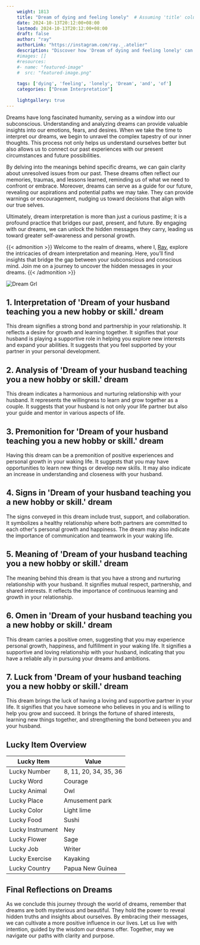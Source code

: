 ```yaml
---
    weight: 1813
    title: "Dream of dying and feeling lonely"  # Assuming 'title' column exists
    date: 2024-10-13T20:12:00+08:00
    lastmod: 2024-10-13T20:12:00+08:00
    draft: false
    author: "ray"
    authorLink: "https://instagram.com/ray._.atelier"
    description: "Discover how 'Dream of dying and feeling lonely' can interpret your future and uncover its significant meanings in your life."
    #images: []
    #resources:
    #- name: "featured-image"
    #  src: "featured-image.png"
    
    tags: ['dying', 'feeling', 'lonely', 'Dream', 'and', 'of']
    categories: ["Dream Interpretation"]
    
    lightgallery: true
---
```

    
Dreams have long fascinated humanity, serving as a window into our subconscious. Understanding and analyzing dreams can provide valuable insights into our emotions, fears, and desires. When we take the time to interpret our dreams, we begin to unravel the complex tapestry of our inner thoughts. This process not only helps us understand ourselves better but also allows us to connect our past experiences with our present circumstances and future possibilities.

By delving into the meanings behind specific dreams, we can gain clarity about unresolved issues from our past. These dreams often reflect our memories, traumas, and lessons learned, reminding us of what we need to confront or embrace. Moreover, dreams can serve as a guide for our future, revealing our aspirations and potential paths we may take. They can provide warnings or encouragement, nudging us toward decisions that align with our true selves.

Ultimately, dream interpretation is more than just a curious pastime; it is a profound practice that bridges our past, present, and future. By engaging with our dreams, we can unlock the hidden messages they carry, leading us toward greater self-awareness and personal growth.

{{< admonition >}}
Welcome to the realm of dreams, where I, [Ray](https://instagram.com/ray._.atelier), explore the intricacies of dream interpretation and meaning. Here, you’ll find insights that bridge the gap between your subconscious and conscious mind. Join me on a journey to uncover the hidden messages in your dreams.
{{< /admonition >}}

![Dream Grl](https://cdn.pixabay.com/photo/2017/11/02/03/35/gothic-2910057_1280.jpg "Dream Grl")

## 1. Interpretation of 'Dream of your husband teaching you a new hobby or skill.' dream

This dream signifies a strong bond and partnership in your relationship. It reflects a desire for growth and learning together. It signifies that your husband is playing a supportive role in helping you explore new interests and expand your abilities. It suggests that you feel supported by your partner in your personal development.

## 2. Analysis of 'Dream of your husband teaching you a new hobby or skill.' dream

This dream indicates a harmonious and nurturing relationship with your husband. It represents the willingness to learn and grow together as a couple. It suggests that your husband is not only your life partner but also your guide and mentor in various aspects of life.

## 3. Premonition for 'Dream of your husband teaching you a new hobby or skill.' dream

Having this dream can be a premonition of positive experiences and personal growth in your waking life. It suggests that you may have opportunities to learn new things or develop new skills. It may also indicate an increase in understanding and closeness with your husband.

## 4. Signs in 'Dream of your husband teaching you a new hobby or skill.' dream

The signs conveyed in this dream include trust, support, and collaboration. It symbolizes a healthy relationship where both partners are committed to each other's personal growth and happiness. The dream may also indicate the importance of communication and teamwork in your waking life.

## 5. Meaning of 'Dream of your husband teaching you a new hobby or skill.' dream

The meaning behind this dream is that you have a strong and nurturing relationship with your husband. It signifies mutual respect, partnership, and shared interests. It reflects the importance of continuous learning and growth in your relationship.

## 6. Omen in 'Dream of your husband teaching you a new hobby or skill.' dream

This dream carries a positive omen, suggesting that you may experience personal growth, happiness, and fulfillment in your waking life. It signifies a supportive and loving relationship with your husband, indicating that you have a reliable ally in pursuing your dreams and ambitions.

## 7. Luck from 'Dream of your husband teaching you a new hobby or skill.' dream

This dream brings the luck of having a loving and supportive partner in your life. It signifies that you have someone who believes in you and is willing to help you grow and succeed. It brings the fortune of shared interests, learning new things together, and strengthening the bond between you and your husband.

## Lucky Item Overview
| Lucky Item          | Value              |
|---------------|--------------------|
| Lucky Number        | 8, 11, 20, 34, 35, 36  |
| Lucky Word          | Courage |
| Lucky Animal        | Owl |
| Lucky Place         | Amusement park     |
| Lucky Color         | Light lime     |
| Lucky Food          | Sushi      |
| Lucky Instrument    | Ney |
| Lucky Flower        | Sage    |
| Lucky Job           | Writer       |
| Lucky Exercise      | Kayaking  |
| Lucky Country       | Papua New Guinea    |


##  Final Reflections on Dreams

As we conclude this journey through the world of dreams, remember that dreams are both mysterious and beautiful. They hold the power to reveal hidden truths and insights about ourselves. By embracing their messages, we can cultivate a more positive influence in our lives. Let us live with intention, guided by the wisdom our dreams offer. Together, may we navigate our paths with clarity and purpose.

